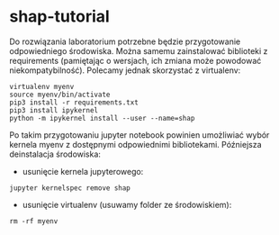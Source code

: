 # shap-tutorial

Do rozwiązania laboratorium potrzebne będzie przygotowanie odpowiedniego środowiska. Można samemu zainstalować biblioteki z requirements (pamiętając o wersjach, ich zmiana może powodować niekompatybilność). Polecamy jednak skorzystać z virtualenv:

```
virtualenv myenv
source myenv/bin/activate
pip3 install -r requirements.txt
pip3 install ipykernel
python -m ipykernel install --user --name=shap
```

Po takim przygotowaniu jupyter notebook powinien umożliwiać wybór kernela myenv z dostępnymi odpowiednimi bibliotekami.
Późniejsza deinstalacja środowiska:
- usunięcie kernela jupyterowego:
```
jupyter kernelspec remove shap
```
- usunięcie virtualenv (usuwamy folder ze środowiskiem):
```
rm -rf myenv  
```


